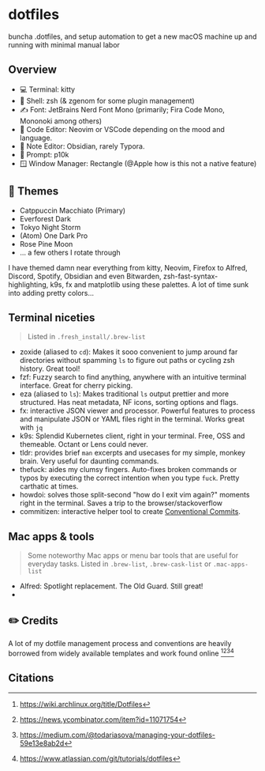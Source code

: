 # dotfiles
buncha .dotfiles, and setup automation to get a new macOS machine up and running with minimal manual labor

## Overview

- 💻 Terminal: kitty
- 🐚 Shell: zsh (& zgenom for some plugin management)
- ✍️ Font: JetBrains Nerd Font Mono (primarily; Fira Code Mono, Mononoki among others)
- 📝 Code Editor: Neovim or VSCode depending on the mood and language.
- 📝 Note Editor: Obsidian, rarely Typora.
- 💬 Prompt: p10k
- 🪟 Window Manager: Rectangle (@Apple how is this not a native feature)

## 🎨 Themes
- Catppuccin Macchiato (Primary)
- Everforest Dark
- Tokyo Night Storm
- (Atom) One Dark Pro
- Rose Pine Moon
- ... a few others I rotate through

I have themed damn near everything from kitty, Neovim, Firefox to Alfred, Discord, Spotify, Obsidian and even Bitwarden, zsh-fast-syntax-highlighting, k9s, fx and matplotlib using these palettes.
A lot of time sunk into adding pretty colors...

## Terminal niceties

> Listed in `.fresh_install/.brew-list`

- zoxide (aliased to `cd`): Makes it sooo convenient to jump around far directories without spamming `ls` to figure out paths or cycling zsh history. Great tool!
- fzf: Fuzzy search to find anything, anywhere with an intuitive terminal interface. Great for cherry picking.
- eza (aliased to `ls`): Makes traditional `ls` output prettier and more structured. Has neat metadata, NF icons, sorting options and flags.
- fx: interactive JSON viewer and processor. Powerful features to process and manipulate JSON or YAML files right in the terminal. Works great with `jq`
- k9s: Splendid Kubernetes client, right in your terminal. Free, OSS and themeable. Octant or Lens could never.
- tldr: provides brief `man` excerpts and usecases for my simple, monkey brain. Very useful for daunting commands.
- thefuck: aides my clumsy fingers. Auto-fixes broken commands or typos by executing the correct intention when you type `fuck`. Pretty carthatic at times.
- howdoi: solves those split-second "how do I exit vim again?" moments right in the terminal. Saves a trip to the browser/stackoverflow
- commitizen: interactive helper tool to create [Conventional Commits](https://www.conventionalcommits.org/en/v1.0.0/).

## Mac apps & tools
> Some noteworthy Mac apps or menu bar tools that are useful for everyday tasks.
> Listed in `.brew-list`, `.brew-cask-list` or `.mac-apps-list`

- Alfred: Spotlight replacement. The Old Guard. Still great!
- 


## ✏️ Credits

A lot of my dotfile management process and conventions are heavily borrowed from widely available templates and work found online [^1][^2][^3][^4]

## Citations

[^1]: https://wiki.archlinux.org/title/Dotfiles
[^2]: https://news.ycombinator.com/item?id=11071754
[^3]: https://medium.com/@todariasova/managing-your-dotfiles-59e13e8ab2d
[^4]: https://www.atlassian.com/git/tutorials/dotfiles



